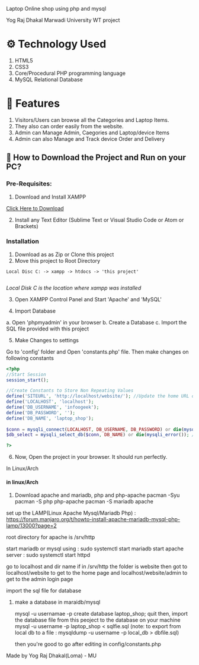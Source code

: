 Laptop Online shop using php and mysql

Yog Raj Dhakal
Marwadi University 
WT project

# ⚙️ Technology Used
1. HTML5
2. CSS3
3. Core/Procedural PHP programming language
4. MySQL Relational Database


# 🧰 Features
1. Visitors/Users can browse all the Categories and Laptop Items. 
2. They also can order easily from the website.
3. Admin can Manage Admin, Caegories and Laptop/device Items
4. Admin can also Manage and Track device Order and Delivery


## 📖  How to Download the Project and Run on your PC?

### Pre-Requisites:

1. Download and Install XAMPP

[Click Here to Download](https://www.apachefriends.org/index.html)

2. Install any Text Editor (Sublime Text or Visual Studio Code or Atom or Brackets)

### Installation

1. Download as as Zip or Clone this project
2. Move this project to Root Directory
```
Local Disc C: -> xampp -> htdocs -> 'this project'
 
```
*Local Disk C is the location where xampp was installed*

3. Open XAMPP Control Panel and Start 'Apache' and 'MySQL'

4. Import Database

a. Open 'phpmyadmin' in your browser
b. Create a Database
c. Import the SQL file provided with this project

5. Make Changes to settings

Go to 'config' folder and Open 'constants.php' file. Then make changes on following constants
```php
<?php 
//Start Session
session_start();

//Create Constants to Store Non Repeating Values
define('SITEURL', 'http://localhost/website/'); //Update the home URL of the project if you have changed port number or it's live on server
define('LOCALHOST', 'localhost');
define('DB_USERNAME', 'infoogeek');
define('DB_PASSWORD', '');
define('DB_NAME', 'laptop_shop');
    
$conn = mysqli_connect(LOCALHOST, DB_USERNAME, DB_PASSWORD) or die(mysqli_error()); //Database Connection
$db_select = mysqli_select_db($conn, DB_NAME) or die(mysqli_error()); //SElecting Database 

?>
```

6. Now, Open the project in your browser. It should run perfectly.




In Linux/Arch

#### in linux/Arch
1. Download apache and mariadb, php and php-apache
pacman -Syu
pacman -S php php-apache
pacman -S mariadb apache

set up the LAMP(Linux Apache Mysql/Mariadb Php) : https://forum.manjaro.org/t/howto-install-apache-mariadb-mysql-php-lamp/13000?page=2


root directory for apache is 
/srv/http

start mariadb or mysql using : sudo systemctl start mariadb
start apache server : sudo systemctl start httpd

go to localhost and dir name 
if in /srv/http the folder is website then got to localhost/website to get to the home page 
and localhost/website/admin to get to the admin login page

import the sql file for database 
1) make a database in maraidb/mysql

	mysql -u usernamae -p
	create database laptop_shop;
	quit
	then, 
	import the database file from this peoject to the database on your machine
	mysql -u username -p  laptop_shop < sqlfie.sql
				(note: to export from local db to a file : mysqldump -u username -p local_db > dbfile.sql)
	
	then you're good to go
	after editing in config/constants.php


Made by Yog Raj Dhakal(Loma) - MU
